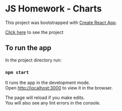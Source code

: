 # JS Homework - Charts

This project was bootstrapped with [Create React App](https://github.com/facebook/create-react-app).

[Click here](https://eshux.github.io/charts/) to see the project

## To run the app

In the project directory run:

### `npm start`

It runs the app in the development mode.\
Open [http://localhost:3000](http://localhost:3000) to view it in the browser.

The page will reload if you make edits.\
You will also see any lint errors in the console.

